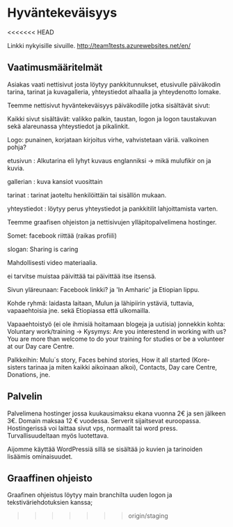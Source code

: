 # Hyväntekeväisyys
<<<<<<< HEAD

Linkki nykyisille sivuille. http://team1tests.azurewebsites.net/en/

## Vaatimusmääritelmät 

 

Asiakas vaati nettisivut josta löytyy pankkitunnukset, etusivulle päiväkodin tarina, tarinat ja kuvagalleria, yhteystiedot alhaalla ja yhteydenotto lomake. 

Teemme nettisivut hyväntekeväisyys päiväkodille jotka sisältävät sivut: 

Kaikki sivut sisältävät: valikko palkin, taustan, logon ja logon taustakuvan sekä alareunassa yhteystiedot ja pikalinkit. 

Logo: punainen, korjataan kirjoitus virhe, vahvistetaan väriä. valkoinen pohja?

etusivun : Alkutarina  eli lyhyt kuvaus englanniksi -> mikä mulufikir on ja kuvia.

gallerian : kuva kansiot vuosittain 

tarinat : tarinat jaoteltu henkilöittäin tai sisällön mukaan.  

yhteystiedot : löytyy perus yhteystiedot ja pankkitilit lahjoittamista varten. 

Teemme graafisen ohjeiston ja nettisivujen ylläpitopalvelimena hostinger. 

Somet: facebook riittää (raikas profiili)

slogan: Sharing is caring

Mahdollisesti video materiaalia.

ei tarvitse muistaa päivittää tai päivittää itse itsensä.

Sivun yläreunaan: Facebook linkki? ja 'In Amharic' ja Etiopian lippu.

Kohde ryhmä: laidasta laitaan, Mulun ja lähipiirin ystäviä, tuttavia, vapaaehtoisia jne. sekä Etiopiassa että ulkomailla.

Vapaaehtoistyö (ei ole ihmisiä hoitamaan blogeja ja uutisia)
jonnekkin kohta: Voluntary work/training -> Kysymys: Are you interestend in working with us? You are more than welcome to do your training for studies or be a volunteer at our Day care Centre.

Palkkeihin: Mulu´s story, Faces behind stories, How it all started (Kore-sisters tarinaa ja miten kaikki aikoinaan alkoi), Contacts, Day care Centre, Donations, jne.

## Palvelin

Palvelimena hostinger jossa kuukausimaksu ekana vuonna 2€ ja sen jälkeen 3€. Domain maksaa 12 € vuodessa. Serverit sijaitsevat euroopassa. 
Hostingerissä voi laittaa sivut vps, normaalit tai word press. Turvallisuudeltaan myös luotettava.

Aijomme käyttää WordPressiä sillä se sisältää jo kuvien ja tarinoiden lisäämis ominaisuudet.

## Graaffinen ohjeisto


Graafinen ohjeistus löytyy main branchilta uuden logon ja tekstiväriehdotuksien kanssa;


>>>>>>> origin/staging

